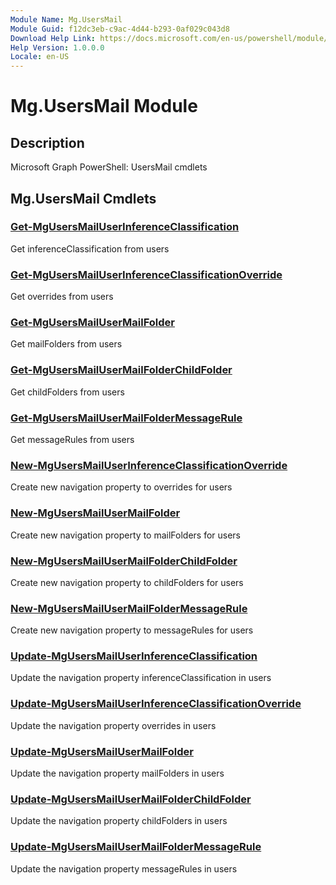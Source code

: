 ```yaml
---
Module Name: Mg.UsersMail
Module Guid: f12dc3eb-c9ac-4d44-b293-0af029c043d8
Download Help Link: https://docs.microsoft.com/en-us/powershell/module/mg.usersmail
Help Version: 1.0.0.0
Locale: en-US
---
```


# Mg.UsersMail Module
## Description
Microsoft Graph PowerShell: UsersMail cmdlets

## Mg.UsersMail Cmdlets
### [Get-MgUsersMailUserInferenceClassification](Get-MgUsersMailUserInferenceClassification.md)
Get inferenceClassification from users

### [Get-MgUsersMailUserInferenceClassificationOverride](Get-MgUsersMailUserInferenceClassificationOverride.md)
Get overrides from users

### [Get-MgUsersMailUserMailFolder](Get-MgUsersMailUserMailFolder.md)
Get mailFolders from users

### [Get-MgUsersMailUserMailFolderChildFolder](Get-MgUsersMailUserMailFolderChildFolder.md)
Get childFolders from users

### [Get-MgUsersMailUserMailFolderMessageRule](Get-MgUsersMailUserMailFolderMessageRule.md)
Get messageRules from users

### [New-MgUsersMailUserInferenceClassificationOverride](New-MgUsersMailUserInferenceClassificationOverride.md)
Create new navigation property to overrides for users

### [New-MgUsersMailUserMailFolder](New-MgUsersMailUserMailFolder.md)
Create new navigation property to mailFolders for users

### [New-MgUsersMailUserMailFolderChildFolder](New-MgUsersMailUserMailFolderChildFolder.md)
Create new navigation property to childFolders for users

### [New-MgUsersMailUserMailFolderMessageRule](New-MgUsersMailUserMailFolderMessageRule.md)
Create new navigation property to messageRules for users

### [Update-MgUsersMailUserInferenceClassification](Update-MgUsersMailUserInferenceClassification.md)
Update the navigation property inferenceClassification in users

### [Update-MgUsersMailUserInferenceClassificationOverride](Update-MgUsersMailUserInferenceClassificationOverride.md)
Update the navigation property overrides in users

### [Update-MgUsersMailUserMailFolder](Update-MgUsersMailUserMailFolder.md)
Update the navigation property mailFolders in users

### [Update-MgUsersMailUserMailFolderChildFolder](Update-MgUsersMailUserMailFolderChildFolder.md)
Update the navigation property childFolders in users

### [Update-MgUsersMailUserMailFolderMessageRule](Update-MgUsersMailUserMailFolderMessageRule.md)
Update the navigation property messageRules in users

